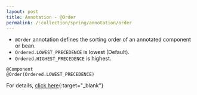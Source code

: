 ```yaml
---
layout: post
title: Annotation - @Order
permalink: /:collection/spring/annotation/order
---
```


- `@Order` annotation defines the sorting order of an annotated component or bean.
- `Ordered.LOWEST_PRECEDENCE` is lowest (Default).
- `Ordered.HIGHEST_PRECEDENCE` is highest.

```
@Component
@Order(Ordered.LOWEST_PRECEDENCE)
```

For details, [click here](https://www.baeldung.com/spring-order){:target="_blank"}